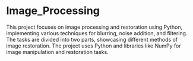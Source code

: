 # Image_Processing
 This project focuses on image processing and restoration using Python, implementing various techniques for blurring, noise addition, and filtering. The tasks are divided into two parts, showcasing different methods of image restoration. The project uses Python and libraries like NumPy for image manipulation and restoration tasks.
